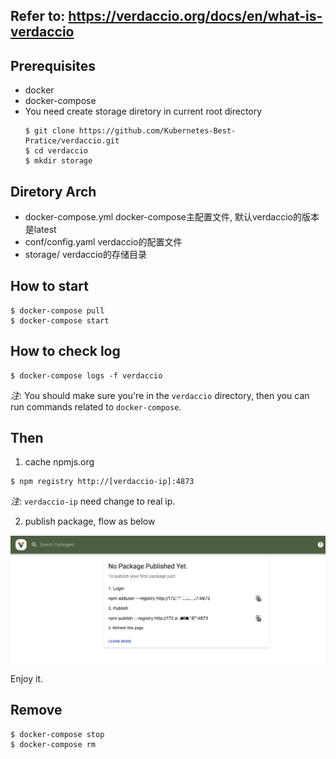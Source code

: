 

## Refer to: https://verdaccio.org/docs/en/what-is-verdaccio


## Prerequisites
* docker
* docker-compose
* You need create storage diretory in current root directory
  ```
  $ git clone https://github.com/Kubernetes-Best-Pratice/verdaccio.git
  $ cd verdaccio
  $ mkdir storage
  ```

## Diretory Arch
* docker-compose.yml   docker-compose主配置文件, 默认verdaccio的版本是latest
* conf/config.yaml     verdaccio的配置文件
* storage/  verdaccio的存储目录

## How to start

```
$ docker-compose pull
$ docker-compose start
```

## How to check log

```
$ docker-compose logs -f verdaccio
```

_注_: You should make sure you're in the `verdaccio` directory, then you can run commands related to `docker-compose`.

## Then
1. cache npmjs.org
```
$ npm registry http://[verdaccio-ip]:4873
```
_注_: `verdaccio-ip` need change to real ip. 


2. publish package, flow as below

![Image](images/verdaccio-publish.png)

Enjoy it.

## Remove

```
$ docker-compose stop
$ docker-compose rm
```
